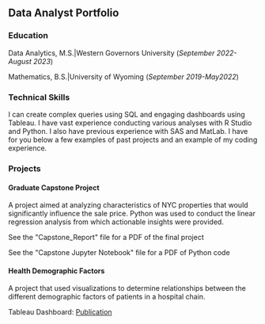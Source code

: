 ## Data Analyst Portfolio

### Education
Data Analytics, M.S.|Western Governors University (_September 2022-August 2023_)


Mathematics, B.S.|University of Wyoming (_September 2019-May2022_)

### Technical Skills
I can create complex queries using SQL and engaging dashboards using Tableau. I have vast experience conducting various analyses with R Studio and Python. I also have previous experience with SAS and MatLab. I have for you below a few examples of past projects and an example of my coding experience. 

### Projects
#### Graduate Capstone Project
A project aimed at analyzing characteristics of NYC properties that would significantly influence the sale price. Python was used to conduct the linear regression analysis from which actionable insights were provided. 

See the "Capstone_Report" file for a PDF of the final project

See the "Capstone Jupyter Notebook" file for a PDF of Python code



#### Health Demographic Factors
A project that used visualizations to determine relationships between the different demographic factors of patients in a hospital chain.

Tableau Dashboard: 
[Publication](https://public.tableau.com/app/profile/kira.cozzens/viz/HealthDemographics/Story)



